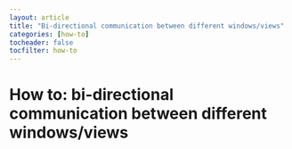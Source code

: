 ```yaml
---
layout: article
title: "Bi-directional communication between different windows/views"
categories: [how-to]
tocheader: false
tocfilter: how-to
---
```


# How to: bi-directional communication between different windows/views
